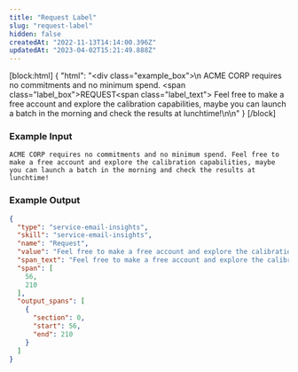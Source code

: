 ```yaml
---
title: "Request Label"
slug: "request-label"
hidden: false
createdAt: "2022-11-13T14:14:00.396Z"
updatedAt: "2023-04-02T15:21:49.888Z"
---
```

[block:html]
{
  "html": "<div class=\"example_box\">\n ACME CORP requires no commitments and no minimum spend. <span class=\"label_box\">REQUEST</span><span class=\"label_text\"> Feel free to make a free account and explore the calibration capabilities, maybe you can launch a batch in the morning and check the results at lunchtime!\n</div>\n"
}
[/block]



### Example Input

```
ACME CORP requires no commitments and no minimum spend. Feel free to make a free account and explore the calibration capabilities, maybe you can launch a batch in the morning and check the results at lunchtime!
```



### Example Output

```json
{
  "type": "service-email-insights",
  "skill": "service-email-insights",
  "name": "Request",
  "value": "Feel free to make a free account and explore the calibration capabilities, maybe you can launch a batch in the morning and check the results at lunchtime!",
  "span_text": "Feel free to make a free account and explore the calibration capabilities, maybe you can launch a batch in the morning and check the results at lunchtime!",
  "span": [
    56,
    210
  ],
  "output_spans": [
    {
      "section": 0,
      "start": 56,
      "end": 210
    }
  ]
}
```